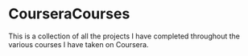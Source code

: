 # CourseraCourses
This is a collection of all the projects I have completed throughout the various courses I have taken on Coursera.
